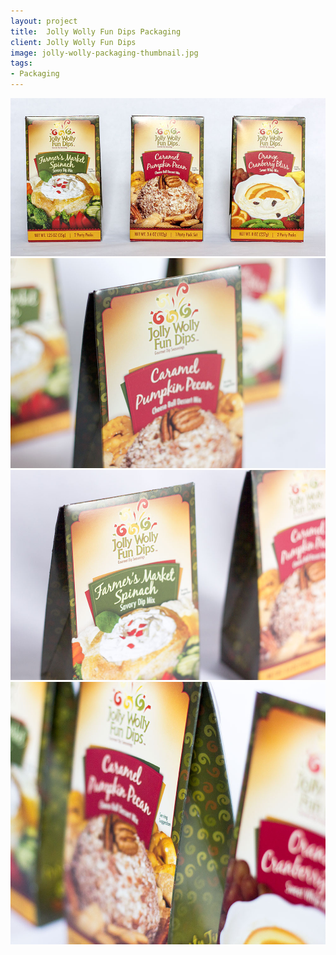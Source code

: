 ```yaml
---
layout: project
title:  Jolly Wolly Fun Dips Packaging
client: Jolly Wolly Fun Dips
image: jolly-wolly-packaging-thumbnail.jpg
tags:
- Packaging
---
```


![Jolly Wolly Fun Dips Packaging](/img/jolly-wolly-packaging.jpg)
![Jolly Wolly Fun Dips Packaging](/img/jolly-wolly-packaging-3.jpg)
![Jolly Wolly Fun Dips Packaging](/img/jolly-wolly-packaging-2.jpg)
![Jolly Wolly Fun Dips Packaging](/img/jolly-wolly-packaging-1.jpg)